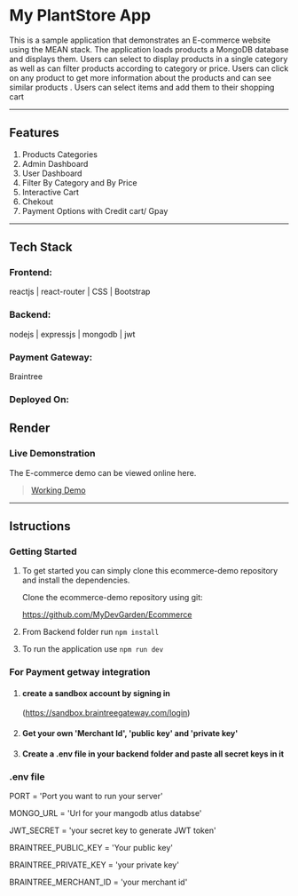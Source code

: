 # My PlantStore App
This is a sample application that demonstrates an E-commerce website using the MEAN stack. The application loads products a MongoDB database and displays them. Users can select to display products in a single category as well as can filter products according to category or price. Users can click on any product to get more information about the products and can see similar products . Users can select items and add them to their shopping cart

---
## Features

1. Products Categories
2. Admin Dashboard
3. User Dashboard
4. Filter By Category and By Price
5. Interactive Cart
6. Chekout
7. Payment Options with Credit cart/ Gpay
---

## Tech Stack
### Frontend:

reactjs | react-router |  CSS | Bootstrap 

### Backend:

nodejs | expressjs | mongodb | jwt 

### Payment Gateway:

Braintree

### Deployed On:

Render
---

### Live Demonstration
The E-commerce demo can be viewed online here.
>[Working Demo](http://www.)
---

## Istructions

### Getting Started 
1. To get started you can simply clone this ecommerce-demo repository and install the dependencies.

    Clone the ecommerce-demo repository using git:

    https://github.com/MyDevGarden/Ecommerce
2. From Backend folder run ``npm install``
3. To run the application use ``npm run dev``

### For Payment getway integration 
1. #### create a sandbox account by signing in
    (https://sandbox.braintreegateway.com/login)

2. #### Get your own 'Merchant Id', 'public key' and 'private key'
3. #### Create a .env file in your backend folder and paste all secret keys in it

### .env file

PORT = 'Port you want to run your server'

MONGO_URL = 'Url for your mangodb atlus databse'

JWT_SECRET = 'your secret key to generate JWT token'


BRAINTREE_PUBLIC_KEY = 'Your public key'

BRAINTREE_PRIVATE_KEY = 'your private key'

BRAINTREE_MERCHANT_ID = 'your merchant id'



